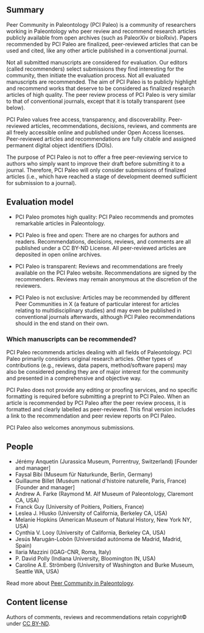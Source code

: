 ## Summary

Peer Community in Paleontology (PCI Paleo) is a community of researchers working in Paleontology who peer review and recommend research articles publicly available from open archives (such as PaleorXiv or bioRxiv). Papers recommended by PCI Paleo are finalized, peer-reviewed articles that can be used and cited, like any other article published in a conventional journal.

Not all submitted manuscripts are considered for evaluation. Our editors (called recommenders) select submissions they find interesting for the community, then initiate the evaluation process. Not all evaluated manuscripts are recommended. The aim of PCI Paleo is to publicly highlight and recommend works that deserve to be considered as finalized research articles of high quality. The peer review process of PCI Paleo is very similar to that of conventional journals, except that it is totally transparent (see below).

PCI Paleo values free access, transparency, and discoverability. Peer-reviewed articles, recommendations, decisions, reviews, and comments are all freely accessible online and published under Open Access licenses. Peer-reviewed articles and recommendations are fully citable and assigned permanent digital object identifiers (DOIs).

The purpose of PCI Paleo is not to offer a free peer-reviewing service to authors who simply want to improve their draft before submitting it to a journal. Therefore, PCI Paleo will only consider submissions of finalized articles (i.e., which have reached a stage of development deemed sufficient for submission to a journal).

## Evaluation model

* PCI Paleo promotes high quality: PCI Paleo recommends and promotes remarkable articles in Paleontology.

* PCI Paleo is free and open: There are no charges for authors and readers. Recommendations, decisions, reviews, and comments are all published under a CC BY-ND License. All peer-reviewed articles are deposited in open online archives.

* PCI Paleo is transparent: Reviews and recommendations are freely available on the PCI Paleo website. Recommendations are signed by the recommenders. Reviews may remain anonymous at the discretion of the reviewers.

* PCI Paleo is not exclusive: Articles may be recommended by different Peer Communities in X (a feature of particular interest for articles relating to multidisciplinary studies) and may even be published in conventional journals afterwards, although PCI Paleo recommendations should in the end stand on their own.

### Which manuscripts can be recommended?

PCI Paleo recommends articles dealing with all fields of Paleontology. PCI Paleo primarily considers original research articles. Other types of contributions (e.g., reviews, data papers, method/software papers) may also be considered pending they are of major interest for the community and presented in a comprehensive and objective way.

PCI Paleo does not provide any editing or proofing services, and no specific formatting is required before submitting a preprint to PCI Paleo. When an article is recommended by PCI Paleo after the peer review process, it is formatted and clearly labelled as peer-reviewed. This final version includes a link to the recommendation and peer review reports on PCI Paleo.

PCI Paleo also welcomes anonymous submissions.

## People

* Jérémy Anquetin (Jurassica Museum, Porrentruy, Switzerland) [Founder and manager]
* Faysal Bibi (Museum für Naturkunde, Berlin, Germany)
* Guillaume Billet (Muséum national d'histoire naturelle, Paris, France) [Founder and manager]
* Andrew A. Farke (Raymond M. Alf Museum of Paleontology, Claremont CA, USA)
* Franck Guy (University of Poitiers, Poitiers, France)
* Leslea J. Hlusko (University of California, Berkeley CA, USA)
* Melanie Hopkins (American Museum of Natural History, New York NY, USA)
* Cynthia V. Looy (University of California, Berkeley CA, USA)
* Jesús Marugán-Lobón (Universidad autónoma de Madrid, Madrid, Spain)
* Ilaria Mazzini (IGAG-CNR, Roma, Italy)
* P. David Polly (Indiana University, Bloomington IN, USA)
* Caroline A.E. Strömberg (University of Washington and Burke Museum, Seattle WA, USA)

Read more about [Peer Community in Paleontology](https://paleo.peercommunityin.org/about/about).

## Content license

Authors of comments, reviews and recommendations retain copyright© under [CC BY-ND](https://creativecommons.org/licenses/by-nd/4.0/).
